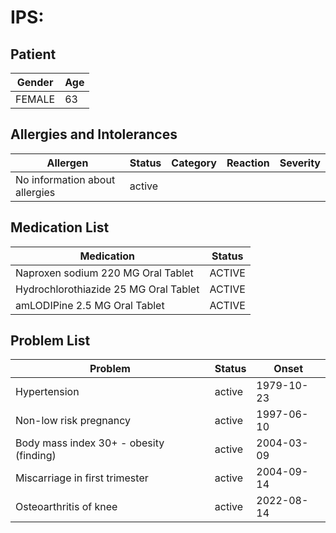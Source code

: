 # IPS:

## Patient

|Gender|Age|
|---|---|
|FEMALE|63|

## Allergies and Intolerances

|Allergen|Status|Category|Reaction|Severity|
|---|---|---|---|---|
|No information about allergies|active||||

## Medication List

|Medication|Status|
|---|---|
|Naproxen sodium 220 MG Oral Tablet|ACTIVE|
|Hydrochlorothiazide 25 MG Oral Tablet|ACTIVE|
|amLODIPine 2.5 MG Oral Tablet|ACTIVE|

## Problem List

|Problem|Status|Onset|
|---|---|---|
|Hypertension|active|1979-10-23|
|Non-low risk pregnancy|active|1997-06-10|
|Body mass index 30+ - obesity (finding)|active|2004-03-09|
|Miscarriage in first trimester|active|2004-09-14|
|Osteoarthritis of knee|active|2022-08-14|
